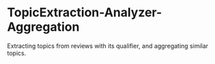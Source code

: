 # TopicExtraction-Analyzer-Aggregation
Extracting topics from reviews with its qualifier, and aggregating similar topics.
